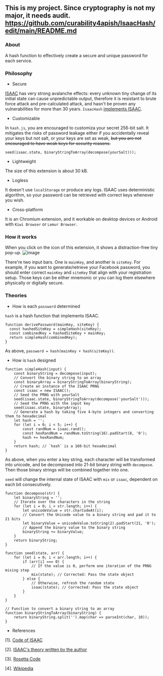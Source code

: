 This is my project. Since cryptography is not my major, it needs audit.
https://github.com/curability4apish/IsaacHash/edit/main/README.md
---

### About
A hash function to effectively create a secure and unique password for each service.

### Philosophy

- Secure

[ISAAC](https://en.wikipedia.org/wiki/ISAAC_(cipher)) has very strong avalanche effects: every unknown tiny change of its initial state can cause unpredictable output, therefore it is resistant to brute force attack and pre-calculated attack, and hasn't be proven any vulnerabilities for more than 30 years. `IsaacHash` [implements ISAAC](https://burtleburtle.net/bob//c/readable.c).

- Customizable

In `hash.js`, you are encouraged to customiza your secret 256-bit salt. It mitigates the risks of password leakage either if you accidentally reveal your keys but not salt, or your keys are set as weak, ~~but you are not encouraged to have weak keys for security reasons.~~
```
seed(isaac.state, binaryStringToArray(decompose(yourSalt)));
```

- Lightweight

The size of this extension is about 30 kB.

- Logless

It doesn't use `localStorage` or produce any logs. ISAAC uses deterministic algorithm, so your password can be retrieved with correct keys whenever you wish.

- Cross-platform

It is an Chromium extension, and it workable on desktop devices or Android with `Kiwi Browser` or `Lemur Browser`.

### How it works
When you click on the icon of this extension, it shows a distraction-free tiny pop-up.
![image](https://github.com/user-attachments/assets/235e864a-25a7-461d-a10c-869156baaaf7)

There're two input bars. One is `mainKey`, and another is `siteKey`.
For example, if you want to generate/retrieve your Facebook password, you should enter correct `mainKey` and `siteKey` that align with your registration setup. Those keys can be either mnemonic or you can log them elsewhere physically or digitally secure.



### Theories

- How is each `password` determined

`hash` is a hash function that implements ISAAC.

```
function derivePassword(mainKey, siteKey) {
  const hashedSiteKey = simpleHash(siteKey);
  const combinedKey = hashedSiteKey + mainKey;
  return simpleHash(combinedKey);
}
```
As above,
`password = hash(mainKey + hash(siteKey))`.

- How is `hash` designed

```
function simpleHash(input) {
    const binaryString = decompose(input);
    // Convert the binary string to an array
    const binaryArray = binaryStringToArray(binaryString);
    // Create an instance of the ISAAC PRNG
    const isaac = new ISAAC();
    // Seed the PRNG with yourSalt
    seed(isaac.state, binaryStringToArray(decompose('yourSalt')));
    // Seed the PRNG with the input key
    seed(isaac.state, binaryArray);
    // Generate a hash by taking five 4-byte integers and converting them to hexadecimal
    let hash = '';
    for (let i = 0; i < 5; i++) {
        const randNum = isaac.rand();
        const hexRandNum = randNum.toString(16).padStart(8, '0');
        hash += hexRandNum;
    }
    return hash; // `hash` is a 160-bit hexadecimal
}
```
As above, when you enter a key string, each character will be transformed into unicode, and be decomposed into 21-bit binary string with `decompose`. Then those binary strings will be combined together into one.

`seed` will change the internal state of ISAAC with `mix` or `isaac`, dependent on each bit consecutively.
```
function decompose(str) {
    let binaryString = '';
    // Iterate over the characters in the string
    for (let i = 0; i < str.length; i++) {
        let unicodeValue = str.charCodeAt(i);
        // Convert the Unicode value to a binary string and pad it to 21 bits
        let binaryValue = unicodeValue.toString(2).padStart(21, '0');
        // Append the binary value to the binary string
        binaryString += binaryValue;
    }
    return binaryString;
}
```
```
function seed(state, arr) {
    for (let i = 0; i < arr.length; i++) {
        if (arr[i] === 0) {
            // If the value is 0, perform one iteration of the PRNG mixing step
            mix(state); // Corrected: Pass the state object
        } else {
            // Otherwise, refresh the random state
            isaac(state); // Corrected: Pass the state object
        }
    }
}
```
```
// Function to convert a binary string to an array
function binaryStringToArray(binaryString) {
    return binaryString.split('').map(char => parseInt(char, 10));
}
```

- References

[1]. [Code of ISAAC](https://burtleburtle.net/bob//c/readable.c)

[2]. [ISAAC's theory written by the author](https://burtleburtle.net/bob/rand/isaac.html)

[3]. [Rosetta Code](https://rosettacode.org/wiki/The_ISAAC_cipher)

[4]. [Wikipedia](https://en.wikipedia.org/wiki/ISAAC_(cipher))












